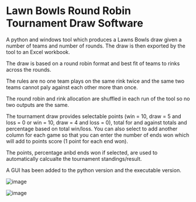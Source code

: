 # Lawn Bowls Round Robin Tournament Draw Software

A python and windows tool which produces a Lawns Bowls draw given a number of teams and number of rounds. The draw is then exported by the tool to an Excel workbook. 

The draw is based on a round robin format and best fit of teams to rinks across the rounds. 

The rules are no one team plays on the same rink twice and the same two teams cannot paly against each other more than once.

The round robin and rink allocation are shuffled in each run of the tool so no two outputs are the same.

The tournament draw provides selectable points (win = 10, draw = 5 and loss = 0 or win = 10, draw = 4 and loss = 0), total for and against totals and percentage based on total win/loss. You can also select to add another column for each game so that you can enter the number of ends won which will add to points score (1 point for each end won).

The points, percentage anbd ends won if selected, are used to automatically calcualte the tournament standings/result.

A GUI has been added to the python version and the executable version.

![image](https://user-images.githubusercontent.com/59402257/130415002-485769fc-9aeb-4d6c-8d71-6941627a3ecf.png)

![image](https://user-images.githubusercontent.com/59402257/130415237-8d0c85a9-876d-49c1-87c6-3ba0ff5505b2.png)



